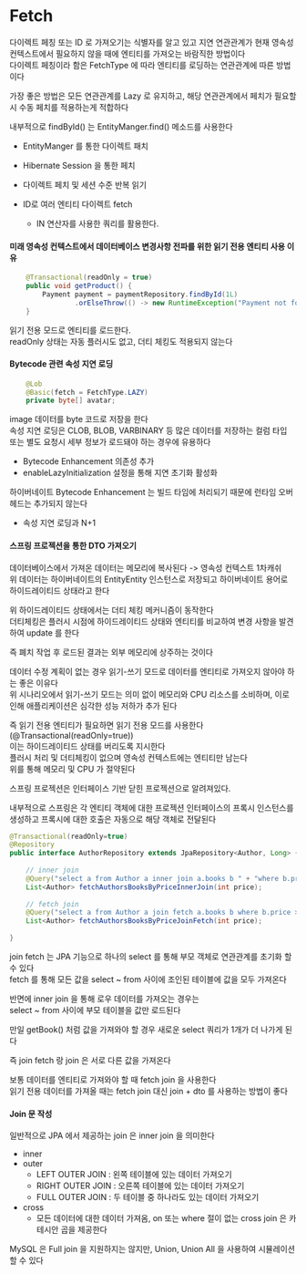 # Fetch
다이렉트 페칭 또는 ID 로 가져오기는 식별자를 알고 있고 지연 연관관계가 현재 영속성 컨텍스트에서 필요하지 않을 때에 엔티티를 가져오는 바람직한 방법이다 <br>
다이렉트 페칭이라 함은 FetchType 에 따라 엔티티를 로딩하는 연관관계에 따른 방법이다 <br>

가장 좋은 방법은 모든 연관관계를  Lazy 로 유지하고, 해당 연관관계에서 페치가 필요할시 수동 페치를 적용하는게 적합하다 <br>

내부적으로 findById() 는 EntityManger.find() 메소드를 사용한다 <br>

- EntityManger 를 통한 다이렉트 패치
- Hibernate Session 을 통한 페치

- 다이렉트 페치 및 세션 수준 반복 읽기
- ID로 여러 엔티티 다이렉트 fetch
  - IN 연산자를 사용한 쿼리를 활용한다.

#### 미래 영속성 컨텍스트에서 데이터베이스 변경사항 전파를 위한 읽기 전용 엔티티 사용 이유
```java
    @Transactional(readOnly = true)
    public void getProduct() {
        Payment payment = paymentRepository.findById(1L)
                .orElseThrow(() -> new RuntimeException("Payment not found"));
    }
```

읽기 전용 모드로 엔티티를 로드한다. <br>
readOnly 상태는 자동 플러시도 없고, 더티 체킹도 적용되지 않는다 <br>

#### Bytecode 관련 속성 지연 로딩
```java
    @Lob
    @Basic(fetch = FetchType.LAZY)
    private byte[] avatar;
```

image 데이터를 byte 코드로 저장을 한다 <br>
속성 지연 로딩은 CLOB, BLOB, VARBINARY 등 많은 데이터를 저장하는 컬럼 타입 또는 별도 요청시 세부 정보가 로드돼야 하는 경우에 유용하다 <br>
- Bytecode Enhancement 의존성 추가
- enableLazyInitialization 설정을 통해 지연 초기화 활성화

하이버네이트 Bytecode Enhancement 는 빌드 타임에 처리되기 때문에 런타임 오버헤드는 추가되지 않는다 <br>

- 속성 지연 로딩과  N+1

#### 스프링 프로젝션을 통한 DTO 가져오기
데이터베이스에서 가져온 데이터는 메모리에 복사된다 -> 영속성 컨텍스트 1차캐쉬 <br>
위 데이터는 하이버네이트의 EntityEntity 인스턴스로 저장되고 하이버네이트 용어로 하이드레이티드 상태라고 한다 <br>

위 하이드레이티드 상태에서는 더티 체킹 메커니즘이 동작한다 <br>
더티체킹은 플러시 시점에 하이드레이티드 상태와 엔티티를 비교하여 변경 사항을 발견하여 update 를 한다 <br>

즉 폐치 작업 후 로드된 결과는 외부 메모리에 상주하는 것이다 <br>

데이터 수정 계획이 없는 경우 읽기-쓰기 모드로 데이터를 엔티티로 가져오지 않아야 하는 좋은 이유다 <br>
위 시나리오에서 읽기-쓰기 모드는 의미 없이 메모리와 CPU 리소스를 소비하며, 이로 인해 애플리케이션은 심각한 성능 저하가 추가 된다 <br>

즉 읽기 전용 엔티티가 필요하면 읽기 전용 모드를 사용한다 (@Transactional(readOnly=true))<br>
이는 하이드레이티드 상태를 버리도록 지시한다 <br>
플러시 처리 및 더티체킹이 없으며 영속성 컨텍스트에는 엔티티만 남는다 <br>
위를 통해 메모리 및 CPU 가 절약된다 <br>

스프링 프로젝션은 인터페이스 기반 닫힌 프로젝션으로 알려져있다.<br>

내부적으로 스프링은 각 엔티티 객체에 대한 프로젝션 인터페이스의 프록시 인스턴스를 생성하고 프록시에 대한 호출은 자동으로 해당 객체로 전달된다 <br>

```java
@Transactional(readOnly=true)
@Repository
public interface AuthorRepository extends JpaRepository<Author, Long> {
    
    // inner join
    @Query("select a from Author a inner join a.books b " + "where b.price >?1")
    List<Author> fetchAuthorsBooksByPriceInnerJoin(int price);
    
    // fetch join
    @Query("select a from Author a join fetch a.books b where b.price > ?1")
    List<Author> fetchAuthorsBooksByPriceJoinFetch(int price);
    
}
```

join fetch 는 JPA 기능으로 하나의 select 를 통해 부모 객체로 연관관계를 초기화 할 수 있다 <br>
fetch 를 통해 모든 값을 select ~ from 사이에 조인된 테이블에 값을 모두 가져온다 <br>

반면에 inner join 을 통해 로우 데이터를 가져오는 경우는<br>
select ~ from 사이에 부모 테이블을 값만 로드된다 <br>

만일 getBook() 처럼 값을 가져와야 할 경우 새로운 select 쿼리가 1개가 더 나가게 된다 <br>

즉 join fetch 랑 join 은 서로 다른 값을 가져온다 <br>

보통 데이터를 엔티티로 가져와야 할 때 fetch join 을 사용한다 <br>
읽기 전용 데이터를 가져올 때는 fetch join 대신 join + dto 를 사용하는 방법이 좋다 <br>

#### Join 문 작성
일반적으로 JPA 에서 제공하는 join 은 inner join 을 의미한다 <br>
- inner
- outer
  - LEFT OUTER JOIN : 왼쪽 테이블에 있는 데이터 가져오기
  - RIGHT OUTER JOIN : 오른쪽 테이블에 있는 데이터 가져오기
  - FULL OUTER JOIN : 두 테이블 중 하나라도 있는 데이터 가져오기
- cross
  - 모든 데이터에 대한 데이터 가져옴, on 또는 where 절이 없는 cross join 은 카테시안 곱을 제공한다 

MySQL 은 Full join 을 지원하지는 않지만, Union, Union All 을 사용하여 시뮬레이션 할 수 있다 <br>
